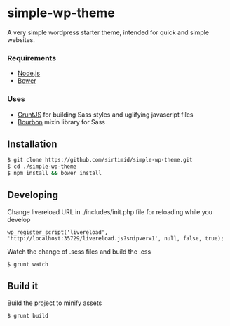 simple-wp-theme
======================

A very simple wordpress starter theme, intended for quick and simple websites.

### Requirements

- [Node.js](http://nodejs.org/download/)
- [Bower](http://bower.io/)

### Uses

- [GruntJS](http://gruntjs.com/) for building Sass styles and uglifying javascript files
- [Bourbon](http://bourbon.io/) mixin library for Sass

Installation
------------

```bash
$ git clone https://github.com/sirtimid/simple-wp-theme.git
$ cd ./simple-wp-theme
$ npm install && bower install
```

Developing
------------

Change livereload URL in ./includes/init.php file for reloading while you develop

```
wp_register_script('livereload', 'http://localhost:35729/livereload.js?snipver=1', null, false, true);
```

Watch the change of .scss files and build the .css

```bash
$ grunt watch
```

Build it
------------

Build the project to minify assets

```bash
$ grunt build
```
